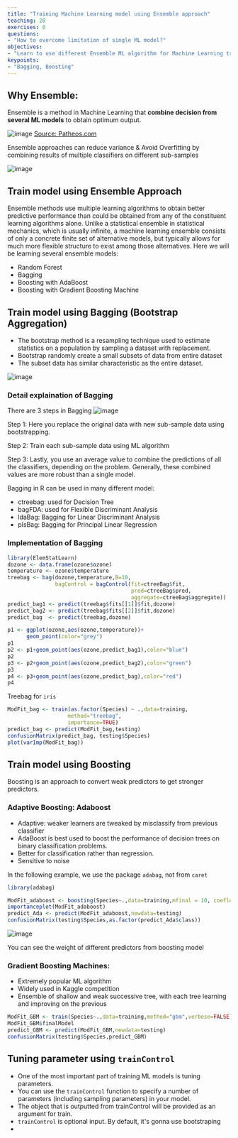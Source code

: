 ```yaml
---
title: "Training Machine Learning model using Ensemble approach"
teaching: 20
exercises: 0
questions:
- "How to overcome limitation of single ML model?"
objectives:
- "Learn to use different Ensemble ML algorithm for Machine Learning training"
keypoints:
- "Bagging, Boosting"
---
```

## Why Ensemble:
Ensemble is a method in Machine Learning that **combine decision from several ML models** to obtain optimum output.

![image](https://user-images.githubusercontent.com/43855029/115078334-7b5b5700-9ecd-11eb-93fb-c3f69e740a5c.png)
[Source: Patheos.com](https://www.patheos.com/blogs/driventoabstraction/2018/07/blind-men-elephant-folklore-knowledge/)

Ensemble approaches can reduce variance & Avoid Overfitting by combining results of multiple classifiers on different sub-samples

![image](https://user-images.githubusercontent.com/43855029/114235479-417ad580-994e-11eb-806b-2f73996f864d.png)

## Train model using Ensemble Approach
Ensemble methods use multiple learning algorithms to obtain better predictive performance than could be obtained from any of the constituent learning algorithms alone.
Unlike a statistical ensemble in statistical mechanics, which is usually infinite, a machine learning ensemble consists of only a concrete finite set of alternative models, but typically allows for much more flexible structure to exist among those alternatives.
Here we will be learning several ensemble models:
- Random Forest
- Bagging
- Boosting with AdaBoost
- Boosting with Gradient Boosting Machine

## Train model using Bagging (Bootstrap Aggregation)
- The bootstrap method is a resampling technique used to estimate statistics on a population by sampling a dataset with replacement.
- Bootstrap randomly create a small subsets of data from entire dataset
- The subset data has similar characteristic as the entire dataset.

![image](https://user-images.githubusercontent.com/43855029/115078743-0f2d2300-9ece-11eb-8f2b-608b3c926877.png)

### Detail explaination of Bagging
There are 3 steps in Bagging
![image](https://user-images.githubusercontent.com/43855029/114235631-74bd6480-994e-11eb-84d0-3b0378860294.png)

Step 1: Here you replace the original data with new sub-sample data using bootstrapping.

Step 2: Train each sub-sample data using ML algorithm

Step 3: Lastly, you use an average value to combine the predictions of all the classifiers, depending on the problem. Generally, these combined values are more robust than a single model.

Bagging in R can be used in many different model:

- ctreebag: used for Decision Tree
- bagFDA: used for Flexible Discriminant Analysis
- ldaBag: Bagging for Linear Discriminant Analysis
- plsBag: Bagging for Principal Linear Regression

### Implementation of Bagging
```r
library(ElemStatLearn)
dozone <- data.frame(ozone$ozone)
temperature <- ozone$temperature
treebag <- bag(dozone,temperature,B=10,
               bagControl = bagControl(fit=ctreeBag$fit,
                                       pred=ctreeBag$pred,
                                       aggregate=ctreeBag$aggregate))
predict_bag1 <- predict(treebag$fits[[1]]$fit,dozone)
predict_bag2 <- predict(treebag$fits[[2]]$fit,dozone)
predict_bag  <- predict(treebag,dozone)

p1 <- ggplot(ozone,aes(ozone,temperature))+
      geom_point(color="grey")
p1
p2 <- p1+geom_point(aes(ozone,predict_bag1),color="blue")
p2
p3 <- p2+geom_point(aes(ozone,predict_bag2),color="green")
p3
p4 <- p3+geom_point(aes(ozone,predict_bag),color="red")
p4
```
Treebag for `iris`
```r
ModFit_bag <- train(as.factor(Species) ~ .,data=training,
                   method="treebag",
                   importance=TRUE)
predict_bag <- predict(ModFit_bag,testing)
confusionMatrix(predict_bag, testing$Species)
plot(varImp(ModFit_bag))
```

## Train model using Boosting
Boosting is an approach to convert weak predictors to get stronger predictors.
### Adaptive Boosting: Adaboost
- Adaptive: weaker learners are tweaked by misclassify from previous classifier
- AdaBoost is best used to boost the performance of decision trees on binary classification problems.
- Better for classification rather than regression.
- Sensitive to noise

In the following example, we use the package `adabag`, not from `caret`

```r
library(adabag)

ModFit_adaboost <- boosting(Species~.,data=training,mfinal = 10, coeflearn = "Breiman")
importanceplot(ModFit_adaboost)
predict_Ada <- predict(ModFit_adaboost,newdata=testing)
confusionMatrix(testing$Species,as.factor(predict_Ada$class))
```
![image](https://user-images.githubusercontent.com/43855029/114237033-77b95480-9950-11eb-854d-fe4ae34dd2e1.png)

You can see the weight of different predictors from boosting model

### Gradient Boosting Machines: 
- Extremely popular ML algorithm
- Widely used in Kaggle competition
- Ensemble of shallow and weak successive tree, with each tree learning and improving on the previous

```r
ModFit_GBM <- train(Species~.,data=training,method="gbm",verbose=FALSE)
ModFit_GBM$finalModel
predict_GBM <- predict(ModFit_GBM,newdata=testing)
confusionMatrix(testing$Species,predict_GBM)
```




## Tuning parameter using `trainControl`
- One of the most important part of training ML models is tuning parameters. 
- You can use the `trainControl` function to specify a number of parameters (including sampling parameters) in your model. 
- The object that is outputted from trainControl will be provided as an argument for train.
- `trainControl` is optional input. By default, it's gonna use bootstraping
- 
